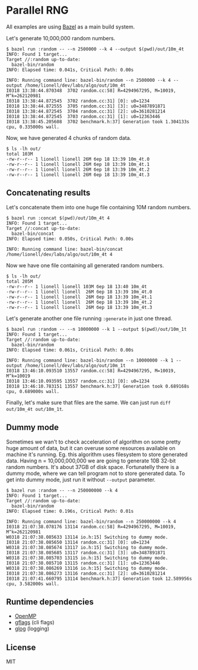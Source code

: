 # Parallel RNG

All examples are using [Bazel](https://bazel.build) as a main build system.

Let's generate 10,000,000 random numbers.

```
$ bazel run :random -- --n 2500000 --k 4 --output $(pwd)/out/10m_4t
INFO: Found 1 target...
Target //:random up-to-date:
  bazel-bin/random
INFO: Elapsed time: 0.041s, Critical Path: 0.00s

INFO: Running command line: bazel-bin/random --n 2500000 --k 4 --output /home/lionell/dev/labs/algo/out/10m_4t
I0318 13:38:44.870348  3702 random.cc:58] R=4294967295, M=10019, M^k=262120981
I0318 13:38:44.872545  3702 random.cc:31] [0]: u0=1234
I0318 13:38:44.872555  3705 random.cc:31] [3]: u0=3487891871
I0318 13:38:44.872545  3704 random.cc:31] [2]: u0=3610281214
I0318 13:38:44.872545  3703 random.cc:31] [1]: u0=12363446
I0318 13:38:45.205608  3702 benchmark.h:37] Generation took 1.304133s cpu, 0.335000s wall.
```

Now, we have generated 4 chunks of random data.

```
$ ls -lh out/
total 103M
-rw-r--r-- 1 lionell lionell 26M бер 18 13:39 10m_4t.0
-rw-r--r-- 1 lionell lionell 26M бер 18 13:39 10m_4t.1
-rw-r--r-- 1 lionell lionell 26M бер 18 13:39 10m_4t.2
-rw-r--r-- 1 lionell lionell 26M бер 18 13:39 10m_4t.3
```

## Concatenating results

Let's concatenate them into one huge file containing 10M random numbers.

```
$ bazel run :concat $(pwd)/out/10m_4t 4
INFO: Found 1 target...
Target //:concat up-to-date:
  bazel-bin/concat
INFO: Elapsed time: 0.050s, Critical Path: 0.00s

INFO: Running command line: bazel-bin/concat /home/lionell/dev/labs/algo/out/10m_4t 4
```

Now we have one file containing all generated random numbers.

```
$ ls -lh out/
total 205M
-rw-r--r-- 1 lionell lionell 103M бер 18 13:40 10m_4t
-rw-r--r-- 1 lionell lionell  26M бер 18 13:39 10m_4t.0
-rw-r--r-- 1 lionell lionell  26M бер 18 13:39 10m_4t.1
-rw-r--r-- 1 lionell lionell  26M бер 18 13:39 10m_4t.2
-rw-r--r-- 1 lionell lionell  26M бер 18 13:39 10m_4t.3
```

Let's generate another one file running `:generate` in just one thread.

```
$ bazel run :random -- --n 10000000 --k 1 --output $(pwd)/out/10m_1t
INFO: Found 1 target...
Target //:random up-to-date:
  bazel-bin/random
INFO: Elapsed time: 0.061s, Critical Path: 0.00s

INFO: Running command line: bazel-bin/random --n 10000000 --k 1 --output /home/lionell/dev/labs/algo/out/10m_1t
I0318 13:46:10.093510 13557 random.cc:58] R=4294967295, M=10019, M^k=10019
I0318 13:46:10.093595 13557 random.cc:31] [0]: u0=1234
I0318 13:46:10.783151 13557 benchmark.h:37] Generation took 0.689168s cpu, 0.689000s wall.
```

Finally, let's make sure that files are the same. We can just run `diff out/10m_4t out/10m_1t`.

## Dummy mode

Sometimes we wan't to check acceleration of algorithm on some pretty huge amount of data, but it
can overuse some resources available on machine it's running. Eg. this algorithm uses filesystem to
store generated data. Having n = 10,000,000,000 we are going to generate 10B 32-bit random numbers.
It's about 37GB of disk space. Fortunatelly there is a dummy mode, where we can tell program not to
store generated data. To get into dummy mode, just run it without `--output` parameter.

```
$ bazel run :random -- --n 250000000 --k 4
INFO: Found 1 target...
Target //:random up-to-date:
  bazel-bin/random
INFO: Elapsed time: 0.196s, Critical Path: 0.01s

INFO: Running command line: bazel-bin/random --n 250000000 --k 4
I0318 21:07:38.078176 13114 random.cc:58] R=4294967295, M=10019, M^k=262120981
W0318 21:07:38.085633 13114 io.h:15] Switching to dummy mode.
I0318 21:07:38.085650 13114 random.cc:31] [0]: u0=1234
W0318 21:07:38.085674 13117 io.h:15] Switching to dummy mode.
I0318 21:07:38.085685 13117 random.cc:31] [3]: u0=3487891871
W0318 21:07:38.085703 13115 io.h:15] Switching to dummy mode.
I0318 21:07:38.085710 13115 random.cc:31] [1]: u0=12363446
W0318 21:07:38.086269 13116 io.h:15] Switching to dummy mode.
I0318 21:07:38.086273 13116 random.cc:31] [2]: u0=3610281214
I0318 21:07:41.660795 13114 benchmark.h:37] Generation took 12.589956s cpu, 3.582000s wall.
```

## Runtime dependencies

* [OpenMP](http://www.openmp.org)
* [gflags](https://gflags.github.io/gflags) (cli flags)
* [glog](https://github.com/google/glog) (logging)

## License

MIT
